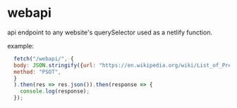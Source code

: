 # webapi
api endpoint to any website's querySelector
used as a netlify function.

example:
```js
  fetch("/webapi/", {
  body: JSON.stringify({url: "https://en.wikipedia.org/wiki/List_of_Presidents_of_the_United_States", query: "big > a"}),
  method: "PSOT",
  }
  ).then(res => res.json()).then(response => {
    console.log(response);
  });
```
